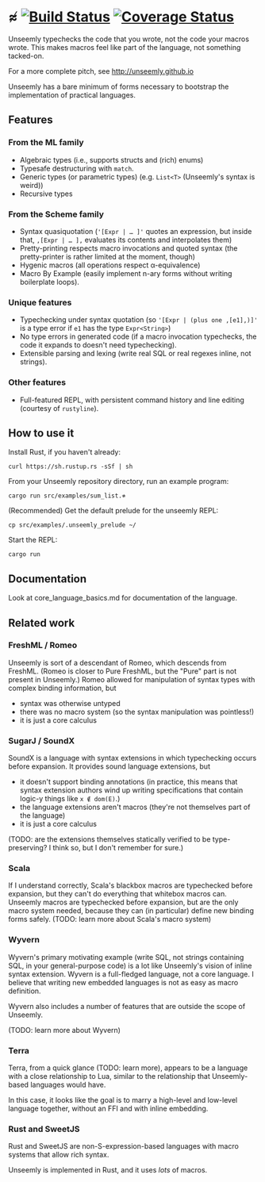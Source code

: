 # ≉ [![Build Status](https://travis-ci.com/paulstansifer/unseemly.svg?branch=master)](https://travis-ci.com/paulstansifer/unseemly) [![Coverage Status](https://coveralls.io/repos/github/paulstansifer/unseemly/badge.svg)](https://coveralls.io/github/paulstansifer/unseemly)

Unseemly typechecks the code that you wrote, not the code your macros wrote.
This makes macros feel like part of the language, not something tacked-on.

For a more complete pitch, see http://unseemly.github.io

Unseemly has a bare minimum of forms
 necessary to bootstrap the implementation of practical languages.

## Features

### From the ML family
 * Algebraic types (i.e., supports structs and (rich) enums)
 * Typesafe destructuring with `match`.
 * Generic types (or parametric types) (e.g. `List<T>` (Unseemly's syntax is weird))
 * Recursive types
### From the Scheme family
 * Syntax quasiquotation
    (`'[Expr | … ]'` quotes an expression,
      but inside that, `,[Expr | … ],` evaluates its contents and interpolates them)
 * Pretty-printing respects macro invocations and quoted syntax
    (the pretty-printer is rather limited at the moment, though)
 * Hygenic macros (all operations respect α-equivalence)
 * Macro By Example (easily implement n-ary forms without writing boilerplate loops).
### Unique features
 * Typechecking under syntax quotation
   (so `'[Expr | (plus one ,[e1],)]'` is a type error
     if `e1` has the type `Expr<String>`)
 * No type errors in generated code
   (if a macro invocation typechecks, the code it expands to doesn't need typechecking).
 * Extensible parsing and lexing (write real SQL or real regexes inline, not strings).
### Other features
 * Full-featured REPL, with persistent command history and line editing (courtesy of `rustyline`).


## How to use it

Install Rust, if you haven't already:

    curl https://sh.rustup.rs -sSf | sh

From your Unseemly repository directory, run an example program:

    cargo run src/examples/sum_list.≉

(Recommended) Get the default prelude for the unseemly REPL:

    cp src/examples/.unseemly_prelude ~/

Start the REPL:

    cargo run

## Documentation

Look at core_language_basics.md for documentation of the language.

## Related work

### FreshML / Romeo

Unseemly is sort of a descendant of Romeo, which descends from FreshML.
 (Romeo is closer to Pure FreshML, but the "Pure" part is not present in Unseemly.)
Romeo allowed for manipulation of syntax types with complex binding information, but
  * syntax was otherwise untyped
  * there was no macro system (so the syntax manipulation was pointless!)
  * it is just a core calculus

### SugarJ / SoundX

SoundX is a language with syntax extensions in which typechecking occurs before expansion.
It provides sound language extensions, but
  * it doesn't support binding annotations
    (in practice, this means that syntax extension authors wind up writing specifications
     that contain logic-y things like `x ∉ dom(E)`.)
  * the language extensions aren't macros (they're not themselves part of the language)
  * it is just a core calculus

(TODO: are the extensions themselves statically verified to be type-preserving?
 I think so, but I don't remember for sure.)

### Scala

If I understand correctly, Scala's blackbox macros are typechecked before expansion,
 but they can't do everything that whitebox macros can.
Unseemly macros are typechecked before expansion, but are the only macro system needed,
 because they can (in particular) define new binding forms safely.
(TODO: learn more about Scala's macro system)

### Wyvern

Wyvern's primary motivating example
 (write SQL, not strings containing SQL, in your general-purpose code)
 is a lot like Unseemly's vision of inline syntax extension.
Wyvern is a full-fledged language, not a core language.
I believe that writing new embedded languages is not as easy as macro definition.

Wyvern also includes a number of features that are outside the scope of Unseemly.

(TODO: learn more about Wyvern)

### Terra

Terra, from a quick glance (TODO: learn more),
 appears to be a language with a close relationship to Lua,
  similar to the relationship that Unseemly-based languages would have.

In this case, it looks like the goal is to marry a high-level and low-level language together,
 without an FFI and with inline embedding.

### Rust and SweetJS

Rust and SweetJS are non-S-expression-based languages with macro systems that allow rich syntax.

Unseemly is implemented in Rust, and it uses *lots* of macros.